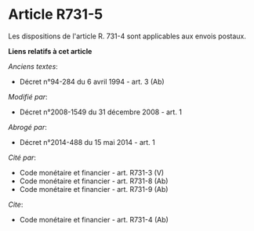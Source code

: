 # Article R731-5

Les dispositions de l'article R. 731-4 sont applicables aux envois postaux.

**Liens relatifs à cet article**

_Anciens textes_:

  - Décret n°94-284 du 6 avril 1994 - art. 3 (Ab)

_Modifié par_:

  - Décret n°2008-1549 du 31 décembre 2008 - art. 1

_Abrogé par_:

  - Décret n°2014-488 du 15 mai 2014 - art. 1

_Cité par_:

  - Code monétaire et financier - art. R731-3 (V)
  - Code monétaire et financier - art. R731-8 (Ab)
  - Code monétaire et financier - art. R731-9 (Ab)

_Cite_:

  - Code monétaire et financier - art. R731-4 (Ab)
